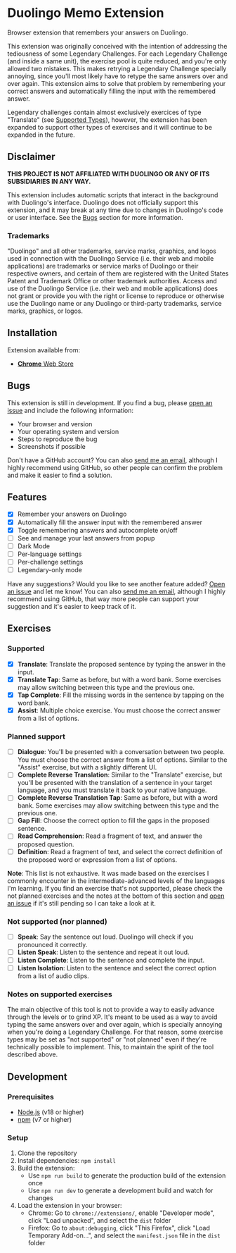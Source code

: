 # Duolingo Memo Extension

Browser extension that remembers your answers on Duolingo.

This extension was originally conceived with the intention of addressing the tediousness of some Legendary Challenges. For each Legendary Challenge (and inside a same unit), the exercise pool is quite reduced, and you're only allowed two mistakes. This makes retrying a Legendary Challenge specially annoying, since you'll most likely have to retype the same answers over and over again. This extension aims to solve that problem by remembering your correct answers and automatically filling the input with the remembered answer.

Legendary challenges contain almost exclusively exercices of type "Translate" (see [Supported Types](#supported)), however, the extension has been expanded to support other types of exercises and it will continue to be expanded in the future.

## Disclaimer

**THIS PROJECT IS NOT AFFILIATED WITH DUOLINGO OR ANY OF ITS SUBSIDIARIES IN ANY WAY.**

This extension includes automatic scripts that interact in the background with Duolingo's interface. Duolingo does not officially support this extension, and it may break at any time due to changes in Duolingo's code or user interface. See the [Bugs](#bugs) section for more information.

### Trademarks

"Duolingo" and all other trademarks, service marks, graphics, and logos used in connection with the Duolingo Service (i.e. their web and mobile applications) are trademarks or service marks of Duolingo or their respective owners, and certain of them are registered with the United States Patent and Trademark Office or other trademark authorities. Access and use of the Duolingo Service (i.e. their web and mobile applications) does not grant or provide you with the right or license to reproduce or otherwise use the Duolingo name or any Duolingo or third-party trademarks, service marks, graphics, or logos.

## Installation

Extension available from:

- [**Chrome** Web Store](https://chrome.google.com/webstore/detail/duolingo-memo/oibokknlhjginjokcocnilfibocideol)

## Bugs

This extension is still in development. If you find a bug, please [open an issue](https://github.com/MatiasDuhalde/duolingo-memo/issues) and include the following information:

- Your browser and version
- Your operating system and version
- Steps to reproduce the bug
- Screenshots if possible

Don't have a GitHub account? You can also [send me an email](mailto:contact@duhal.de), although I highly recommend using GitHub, so other people can confirm the problem and make it easier to find a solution.

## Features

- [x] Remember your answers on Duolingo
- [x] Automatically fill the answer input with the remembered answer
- [x] Toggle remembering answers and autocomplete on/off
- [ ] See and manage your last answers from popup
- [ ] Dark Mode
- [ ] Per-language settings
- [ ] Per-challenge settings
- [ ] Legendary-only mode

Have any suggestions? Would you like to see another feature added? [Open an issue](https://github.com/MatiasDuhalde/duolingo-memo/issues) and let me know! You can also [send me an email](mailto:contact@duhal.de), although I highly recommend using GitHub, that way more people can support your suggestion and it's easier to keep track of it.

## Exercises

### Supported

- [x] **Translate**: Translate the proposed sentence by typing the answer in the input.
- [x] **Translate Tap**: Same as before, but with a word bank. Some exercises may allow switching between this type and the previous one.
- [x] **Tap Complete**: Fill the missing words in the sentence by tapping on the word bank.
- [x] **Assist**: Multiple choice exercise. You must choose the correct answer from a list of options.

### Planned support

- [ ] **Dialogue**: You'll be presented with a conversation between two people. You must choose the correct answer from a list of options. Similar to the "Assist" exercise, but with a slightly different UI.
- [ ] **Complete Reverse Translation**: Similar to the "Translate" exercise, but you'll be presented with the translation of a sentence in your target language, and you must translate it back to your native language.
- [ ] **Complete Reverse Translation Tap**: Same as before, but with a word bank. Some exercises may allow switching between this type and the previous one.
- [ ] **Gap Fill**: Choose the correct option to fill the gaps in the proposed sentence.
- [ ] **Read Comprehension**: Read a fragment of text, and answer the proposed question.
- [ ] **Definition**: Read a fragment of text, and select the correct definition of the proposed word or expression from a list of options.

**Note**: This list is not exhaustive. It was made based on the exercises I commonly encounter in the intermediate-advanced levels of the languages I'm learning. If you find an exercise that's not supported, please check the not planned exercises and the notes at the bottom of this section and [open an issue](https://github.com/MatiasDuhalde/duolingo-memo/issues) if it's still pending so I can take a look at it.

### Not supported (nor planned)

- [ ] **Speak**: Say the sentence out loud. Duolingo will check if you pronounced it correctly.
- [ ] **Listen Speak**: Listen to the sentence and repeat it out loud.
- [ ] **Listen Complete**: Listen to the sentence and complete the input.
- [ ] **Listen Isolation**: Listen to the sentence and select the correct option from a list of audio clips.

### Notes on supported exercises

The main objective of this tool is not to provide a way to easily advance through the levels or to grind XP. It's meant to be used as a way to avoid typing the same answers over and over again, which is specially annoying when you're doing a Legendary Challenge. For that reason, some exercise types may be set as "not supported" or "not planned" even if they're technically possible to implement. This, to maintain the spirit of the tool described above.

## Development

### Prerequisites

- [Node.js](https://nodejs.org/en/) (v18 or higher)
- [npm](https://www.npmjs.com/) (v7 or higher)

### Setup

1. Clone the repository
2. Install dependencies: `npm install`
3. Build the extension:
    - Use `npm run build` to generate the production build of the extension once
    - Use `npm run dev` to generate a development build and watch for changes
4. Load the extension in your browser:
    - Chrome: Go to `chrome://extensions/`, enable "Developer mode", click "Load unpacked", and select the `dist` folder
    - Firefox: Go to `about:debugging`, click "This Firefox", click "Load Temporary Add-on...", and select the `manifest.json` file in the `dist` folder
